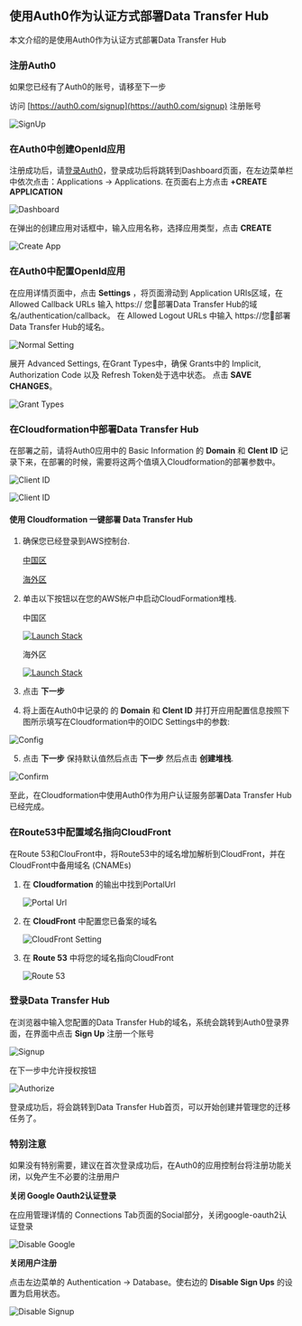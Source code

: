 ## 使用Auth0作为认证方式部署Data Transfer Hub

本文介绍的是使用Auth0作为认证方式部署Data Transfer Hub

### 注册Auth0

如果您已经有了Auth0的账号，请移至下一步

访问 [https://auth0.com/signup](https://auth0.com/signup) 注册账号

![SignUp](./images/signup.jpg)

### 在Auth0中创建OpenId应用

注册成功后，请[登录Auth0](https://manage.auth0.com/)，登录成功后将跳转到Dashboard页面，在左边菜单栏中依次点击：Applications -> Applications. 在页面右上方点击 **+CREATE APPLICATION**

![Dashboard](./images/dashboard.jpg)

在弹出的创建应用对话框中，输入应用名称，选择应用类型，点击 **CREATE**

![Create App](./images/create-app.jpg)

### 在Auth0中配置OpenId应用

在应用详情页面中，点击 **Settings** ，将页面滑动到 Application URIs区域，在 Allowed Callback URLs 输入 https:// 您部署Data Transfer Hub的域名/authentication/callback。 在 Allowed Logout URLs 中输入 https://您部署Data Transfer Hub的域名。

![Normal Setting](./images/config-url.jpg)

展开 Advanced Settings, 在Grant Types中，确保 Grants中的 Implicit, Authorization Code 以及 Refresh Token处于选中状态。 点击 **SAVE CHANGES**。

![Grant Types](./images/grant-type.jpg)

### 在Cloudformation中部署Data Transfer Hub

在部署之前，请将Auth0应用中的 Basic Information 的 **Domain** 和 **Clent ID** 记录下来，在部署的时候，需要将这两个值填入Cloudformation的部署参数中。

![Client ID](./images/clientid.jpg)

![Client ID](./images/clientid.jpg)

#### 使用 Cloudformation 一键部署 Data Transfer Hub

1. 确保您已经登录到AWS控制台.

    [中国区](https://console.amazonaws.cn/console/home)

    [海外区](https://console.aws.amazon.com/console/home)

2. 单击以下按钮以在您的AWS帐户中启动CloudFormation堆栈.

    中国区

    [![Launch Stack](../../../launch-stack.png)](https://console.amazonaws.cn/cloudformation/home#/stacks/create/template?stackName=DataTransferHub&templateURL=https://s3.amazonaws.com/solutions-reference/data-transfer-hub/latest/DataTransferHub-openid.template)

    海外区

    [![Launch Stack](../../../launch-stack.png)](https://console.aws.amazon.com/cloudformation/home#/stacks/create/template?stackName=DataTransferHub&templateURL=https://s3.amazonaws.com/solutions-reference/data-transfer-hub/latest/DataTransferHub-openid.template)

3. 点击 **下一步**

4. 将上面在Auth0中记录的 的 **Domain** 和 **Clent ID**  并打开应用配置信息按照下图所示填写在Cloudformation中的OIDC Settings中的参数:

  ![Config](./images/cf-config.jpg)
   
5. 点击 **下一步** 保持默认值然后点击 **下一步** 然后点击 **创建堆栈**.

  ![Confirm](./images/cf-check.jpg)

至此，在Cloudformation中使用Auth0作为用户认证服务部署Data Transfer Hub已经完成。

### 在Route53中配置域名指向CloudFront

在Route 53和ClouFront中，将Route53中的域名增加解析到CloudFront，并在CloudFront中备用域名 (CNAMEs)

1. 在 **Cloudformation** 的输出中找到PortalUrl

   ![Portal Url](../../images/oidc-app-setting-output.jpg)

2. 在 **CloudFront** 中配置您已备案的域名

   ![CloudFront Setting](../../images/oidc-app-setting-cfn.jpg)

3. 在 **Route 53** 中将您的域名指向CloudFront

   ![Route 53](../../images/oidc-app-setting-r53.jpg)

### 登录Data Transfer Hub

在浏览器中输入您配置的Data Transfer Hub的域名，系统会跳转到Auth0登录界面，在界面中点击 **Sign Up** 注册一个账号

   ![Signup](./images/signup-app.jpg)

在下一步中允许授权按钮
 
   ![Authorize](./images/authorize.jpg)

登录成功后，将会跳转到Data Transfer Hub首页，可以开始创建并管理您的迁移任务了。

### 特别注意

如果没有特别需要，建议在首次登录成功后，在Auth0的应用控制台将注册功能关闭，以免产生不必要的注册用户

**关闭 Google Oauth2认证登录**

在应用管理详情的 Connections Tab页面的Social部分，关闭google-oauth2认证登录

  ![Disable Google](./images/disable-google.jpg)

**关闭用户注册**

点击左边菜单的 Authentication -> Database。使右边的 **Disable Sign Ups** 的设置为启用状态。

  ![Disable Signup](./images/disable-signup.jpg)




